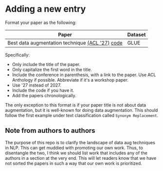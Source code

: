# Adding a new entry

Format your paper as the following:

| Paper |  Dataset |
| -- | -- | 
| Best data augmentation technique [(ACL '27)](https://github.com/styfeng/DataAug4NLP/) [code](https://github.com/styfeng/DataAug4NLP/) |  GLUE |

Specifically:

- Only include the title of the paper.
- Only capitalize the first word in the title. 
- Include the conference in parenthesis, with a link to the paper. Use ACL Anthology if possible. Abbreviate if it's a workshop paper. 
- Use '27 instead of 2027. 
- Include the code if you have it.
- Add the papers chronologically. 

The only exception to this format is if your paper title is not about data augmentation, but it is well-known for doing data augmentation. 
This should follow the first example under text classification called `Synonym Replacement`.  

## Note from authors to authors 
The purpose of this repo is to clarify the landscape of data aug techniques in NLP. This can get muddied with promoting our own work.
Thus, to disentangle the two, I think we should list work that includes any of the authors in a section at the very end. 
This will let readers know that we have not sorted the papers in such a way that our own work is prioritized. 
